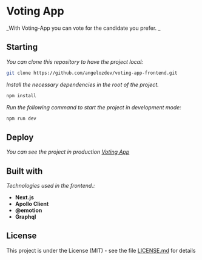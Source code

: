 # Voting App

_With Voting-App you can vote for the candidate you prefer. _

## Starting

_You can clone this repository to have the project local:_

```bash
git clone https://github.com/angelozdev/voting-app-frontend.git
```

_Install the necessary dependencies in the root of the project._

```bash
npm install
```

_Run the following command to start the project in development mode:_

```bash
npm run dev
```

## Deploy

_You can see the project in production [Voting App](https://voting-app-angelozdev.vercel.app/)_

## Built with

_Technologies used in the frontend.:_

-  **Next.js**
-  **Apollo Client**
-  **@emotion**
-  **Graphql**


## License

This project is under the License (MIT) - see the file [LICENSE.md](LICENSE.md) for details
